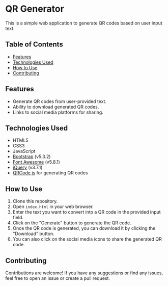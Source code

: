 # QR Generator

This is a simple web application to generate QR codes based on user input text.

## Table of Contents

- [Features](#features)
- [Technologies Used](#technologies-used)
- [How to Use](#how-to-use)
- [Contributing](#contributing)

## Features

- Generate QR codes from user-provided text.
- Ability to download generated QR codes.
- Links to social media platforms for sharing.

## Technologies Used

- HTML5
- CSS3
- JavaScript
- [Bootstrap](https://getbootstrap.com/) (v5.3.2)
- [Font Awesome](https://fontawesome.com/) (v5.8.1)
- [jQuery](https://jquery.com/) (v3.7.1)
- [QRCode.js](https://github.com/davidshimjs/qrcodejs) for generating QR codes

## How to Use

1. Clone this repository.
2. Open `index.html` in your web browser.
3. Enter the text you want to convert into a QR code in the provided input field.
4. Click on the "Generate" button to generate the QR code.
5. Once the QR code is generated, you can download it by clicking the "Download" button.
6. You can also click on the social media icons to share the generated QR code.

## Contributing

Contributions are welcome! If you have any suggestions or find any issues, feel free to open an issue or create a pull request.
